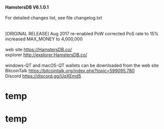 <b>HamstersDB V6.1.0.1</b> <br>
<br>
For detailed changes list, see file changelog.txt
<br>
<br>
<br>
[ORIGINAL RELEASE]
Aug 2017
  re-enabled PoW
  corrected PoS rate to 15%
  increased MAX_MONEY to 4,000,000
<br>
<br>
web site https://HamstersDB.co/<br>
explorer http://explorer.HamstersDB.co/<br>
<br>
windows-QT and macOS-QT wallets can be downloaded from the web site<br>
BitcoinTalk https://bitcointalk.org/index.php?topic=599095.780<br>
Discord https://discord.gg/UqXEmd5


# temp
# temp
